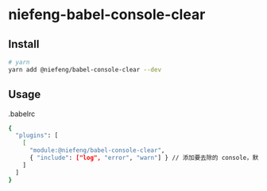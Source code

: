# niefeng-babel-console-clear

## Install
```bash
# yarn
yarn add @niefeng/babel-console-clear --dev
```

## Usage
.babelrc
```bash
{
  "plugins": [
    [
      "module:@niefeng/babel-console-clear",
      { "include": ["log", "error", "warn"] } // 添加要去除的 console，默认不去除
    ]
  ]
}
```

